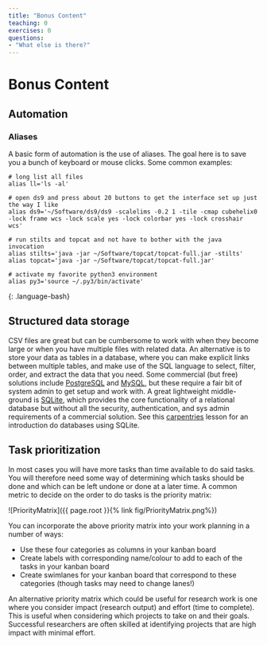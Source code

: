```yaml
---
title: "Bonus Content"
teaching: 0
exercises: 0
questions:
- "What else is there?"
---
```

# Bonus Content

## Automation

### Aliases
A basic form of automation is the use of aliases.
The goal here is to save you a bunch of keyboard or mouse clicks.
Some common examples:
~~~
# long list all files
alias ll='ls -al'

# open ds9 and press about 20 buttons to get the interface set up just the way I like
alias ds9='~/Software/ds9/ds9 -scalelims -0.2 1 -tile -cmap cubehelix0 -lock frame wcs -lock scale yes -lock colorbar yes -lock crosshair wcs'

# run stilts and topcat and not have to bother with the java invocation
alias stilts='java -jar ~/Software/topcat/topcat-full.jar -stilts'
alias topcat='java -jar ~/Software/topcat/topcat-full.jar'

# activate my favorite python3 environment
alias py3='source ~/.py3/bin/activate'
~~~
{: .language-bash}

## Structured data storage
CSV files are great but can be cumbersome to work with when they become large or when you have multiple files with related data.
An alternative is to store your data as tables in a database, where you can make explicit links between multiple tables, and make use of the SQL language to select, filter, order, and extract the data that you need.
Some commercial (but free) solutions include [PostgreSQL](https://www.postgresql.org/) and [MySQL](https://www.mysql.com/), but these require a fair bit of system admin to get setup and work with.
A great lightweight middle-ground is [SQLite](https://www.sqlite.org/index.html), which provides the core functionality of a relational database but without all the security, authentication, and sys admin requirements of a commercial solution.
See this [carpentries](https://swcarpentry.github.io/sql-novice-survey/) lesson for an introduction do databases using SQLite.

## Task prioritization
In most cases you will have more tasks than time available to do said tasks.
You will therefore need some way of determining which tasks should be done and which can be left undone or done at a later time.
A common metric to decide on the order to do tasks is the priority matrix:

![PriorityMatrix]({{ page.root }}{% link fig/PriorityMatrix.png%})

You can incorporate the above priority matrix into your work planning in a number of ways:
- Use these four categories as columns in your kanban board
- Create labels with corresponding name/colour to add to each of the tasks in your kanban board
- Create swimlanes for your kanban board that correspond to these categories (though tasks may need to change lanes!)

An alternative priority matrix which could be useful for research work is one where you consider impact (research output) and effort (time to complete).
This is useful when considering which projects to take on and their goals.
Successful researchers are often skilled at identifying projects that are high impact with minimal effort.

